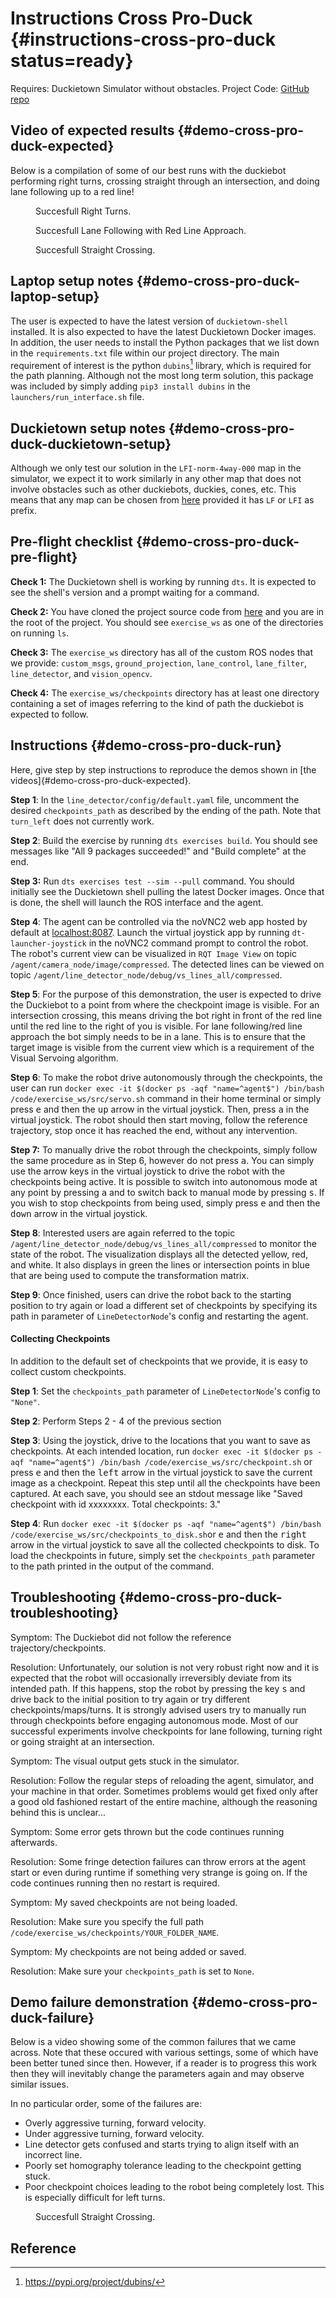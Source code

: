 # Instructions Cross Pro-Duck {#instructions-cross-pro-duck status=ready}

<div class='requirements' markdown="1">

<!-- Requires: Duckiebot in configuration `DB18` or `DB19` -->

Requires: Duckietown Simulator without obstacles. Project Code: [GitHub repo](https://github.com/himarora/dt-visual-servoing/tree/visual-servoing-cv-checkpoints/visual-servoing)

<!-- Requires: Camera calibration completed -->

</div>

## Video of expected results {#demo-cross-pro-duck-expected}

Below is a compilation of some of our best runs with the duckiebot performing right turns, crossing straight through an intersection, and doing lane following up to a red line! 

<figure id="cross-right_turn_inst">
    <figcaption> Succesfull Right Turns.</figcaption>
    <dtvideo src="vimeo:495935292"/>
</figure>

<figure id="cross-lane_follow_inst">
    <figcaption> Succesfull Lane Following with Red Line Approach.</figcaption>
    <dtvideo src="vimeo:495954271"/>
</figure>

<figure id="cross-straight_turn_inst">
    <figcaption> Succesfull Straight Crossing.</figcaption>
    <dtvideo src="vimeo:495954451"/>
</figure>

## Laptop setup notes {#demo-cross-pro-duck-laptop-setup}
The user is expected to have the latest version of `duckietown-shell` installed. It is also expected to have the latest Duckietown Docker images. In addition, the user needs to install the Python packages that we list down in the `requirements.txt` file within our project directory. The main requirement of interest is the python `dubins`[^dubins_python] library, which is required for the path planning. Although not the most long term solution, this package was included by simply adding `pip3 install dubins` in the `launchers/run_interface.sh` file.


## Duckietown setup notes {#demo-cross-pro-duck-duckietown-setup}
Although we only test our solution in the `LFI-norm-4way-000` map in the simulator, we expect it to work similarly in any other map that does not involve obstacles such as other duckiebots, duckies, cones, etc. This means that any map can be chosen from [here](https://github.com/duckietown/challenge-aido_LF/tree/daffy-aido5/sampling/sampled) provided it has `LF` or `LFI` as prefix. 

<!-- ## Duckiebot setup notes {#demo-groupname-duckiebot-setup}

Write here any special setup for the Duckiebot, if needed.

Do not repeat instructions here that are already included in the [Duckiebot operation manual](+opmanual_duckiebot#opmanual_duckiebot). -->

## Pre-flight checklist {#demo-cross-pro-duck-pre-flight}

**Check 1:** The Duckietown shell is working by running `dts`. It is expected to see the shell's version and a prompt waiting for a command.

**Check 2:** You have cloned the project source code from [here](https://github.com/himarora/dt-visual-servoing/tree/visual-servoing-cv-checkpoints/visual-servoing) and you are in the root of the project. You should see `exercise_ws` as one of the directories on running `ls`.

**Check 3:** The `exercise_ws` directory has all of the custom ROS nodes that we provide: `custom_msgs`, `ground_projection`, `lane_control`, `lane_filter`, `line_detector`, and `vision_opencv`.

**Check 4:** The `exercise_ws/checkpoints` directory has at least one directory containing a set of images referring to the kind of path the duckiebot is expected to follow.

## Instructions {#demo-cross-pro-duck-run}

Here, give step by step instructions to reproduce the demos shown in [the videos]{#demo-cross-pro-duck-expected}.

**Step 1**: In the `line_detector/config/default.yaml` file, uncomment the desired `checkpoints_path` as described by the ending of the path. Note that `turn_left` does not currently work.

**Step 2**: Build the exercise by running `dts exercises build`. You should see messages like "All 9 packages succeeded!" and "Build complete" at the end.

**Step 3:** Run `dts exercises test --sim --pull` command. You should initially see the Duckietown shell pulling the latest Docker images. Once that is done, the shell will launch the ROS interface and the agent. 

**Step 4**: The agent can be controlled via the noVNC2 web app hosted by default at [localhost:8087](localhost:8087). Launch the virtual joystick app by running `dt-launcher-joystick` in the noVNC2 command prompt to control the robot. The robot's current view can be visualized in `RQT Image View` on topic `/agent/camera_node/image/compressed`. The detected lines can be viewed on topic `/agent/line_detector_node/debug/vs_lines_all/compressed`.

**Step 5**: For the purpose of this demonstration, the user is expected to drive the Duckiebot to a point from where the checkpoint image is visible. For an intersection crossing, this means driving the bot right in front of the red line until the red line to the right of you is visible. For lane following/red line approach the bot simply needs to be in a lane. This is to ensure that the target image is visible from the current view which is a requirement of the Visual Servoing algorithm.

**Step 6**: To make the robot drive autonomously through the checkpoints, the user can run `docker exec -it $(docker ps -aqf "name=^agent$") /bin/bash /code/exercise_ws/src/servo.sh` command in their home terminal or simply press <kbd>e</kbd> and then the <kbd>up</kbd> arrow in the virtual joystick. Then, press <kbd>a</kbd> in the virtual joystick. The robot should then start moving, follow the reference trajectory, stop once it has reached the end, without any intervention.

**Step 7:** To manually drive the robot through the checkpoints, simply follow the same procedure as in Step 6, however do not press <kbd>a</kbd>. You can simply use the arrow keys in the virtual joystick to drive the robot with the checkpoints being active. It is possible to switch into autonomous mode at any point by pressing <kbd>a</kbd> and to switch back to manual mode by pressing <kbd>s</kbd>. If you wish to stop checkpoints from being used, simply press <kbd>e</kbd> and then the <kbd>down</kbd> arrow in the virtual joystick.

**Step 8**: Interested users are again referred to the topic `/agent/line_detector_node/debug/vs_lines_all/compressed` to monitor the state of the robot. The visualization displays all the detected yellow, red, and white. It also displays in green the lines or intersection points in blue that are being used to compute the transformation matrix.

**Step 9**: Once finished, users can drive the robot back to the starting position to try again or load a different set of checkpoints by specifying its path in  parameter of `LineDetectorNode`'s config and restarting the agent.

#### Collecting Checkpoints
In addition to the default set of checkpoints that we provide, it is easy to collect custom checkpoints. 

**Step 1**: Set the `checkpoints_path` parameter of `LineDetectorNode`'s config to `"None"`.

**Step 2**: Perform Steps 2 - 4 of the previous section

**Step 3**: Using the joystick, drive to the locations that you want to save as checkpoints. At each intended location, run `docker exec -it $(docker ps -aqf "name=^agent$") /bin/bash /code/exercise_ws/src/checkpoint.sh` or press <kbd>e</kbd> and then the <kbd>left</kbd> arrow in the virtual joystick to save the current image as a checkpoint. Repeat this step until all the checkpoints have been captured. At each save, you should see an stdout message like "Saved checkpoint with id xxxxxxxx. Total checkpoints: 3."

**Step 4**: Run `docker exec -it $(docker ps -aqf "name=^agent$") /bin/bash /code/exercise_ws/src/checkpoints_to_disk.sh`or <kbd>e</kbd> and then the <kbd>right</kbd> arrow in the virtual joystick to save all the collected checkpoints to disk. To load the checkpoints in future, simply set the `checkpoints_path` parameter to the path printed in the output of the command.

<!-- Make sure you are specifying where to write each line of code that needs to be executed, and what should the expected outcome be. If there are typical pitfalls / errors you experienced, point to the next section for troubleshooting. -->

## Troubleshooting {#demo-cross-pro-duck-troubleshooting}

Symptom: The Duckiebot did not follow the reference trajectory/checkpoints.

Resolution: Unfortunately, our solution is not very robust right now and it is expected that the robot will occasionally irreversibly deviate from its intended path. If this happens, stop the robot by pressing the key <kbd>s</kbd> and drive back to the initial position to try again or try different checkpoints/maps/turns. It is strongly advised users try to manually run through checkpoints before engaging autonomous mode. Most of our successful experiments involve checkpoints for lane following, turning right or going straight at an intersection.

Symptom: The visual output gets stuck in the simulator.

Resolution: Follow the regular steps of reloading the agent, simulator, and your machine in that order. Sometimes problems would get fixed only after a good old fashioned restart of the entire machine, although the reasoning behind this is unclear...

Symptom: Some error gets thrown but the code continues running afterwards.

Resolution: Some fringe detection failures can throw errors at the agent start or even during runtime if something very strange is going on. If the code continues running then no restart is required.

Symptom: My saved checkpoints are not being loaded.

Resolution: Make sure you specify the full path `/code/exercise_ws/checkpoints/YOUR_FOLDER_NAME`.

Symptom: My checkpoints are not being added or saved.

Resolution: Make sure your `checkpoints_path` is set to `None`.

## Demo failure demonstration {#demo-cross-pro-duck-failure}
Below is a video showing some of the common failures that we came across. Note that these occured with various settings, some of which have been better tuned since then. However, if a reader is to progress this work then they will inevitably change the parameters again and may observe similar issues. 

In no particular order, some of the failures are:

* Overly aggressive turning, forward velocity.
* Under aggressive turning, forward velocity.
* Line detector gets confused and starts trying to align itself with an incorrect line.
* Poorly set homography tolerance leading to the checkpoint getting stuck.
* Poor checkpoint choices leading to the robot being completely lost. This is especially difficult for left turns.

<figure id="cross-failues">
    <figcaption> Succesfull Straight Crossing.</figcaption>
    <dtvideo src="vimeo:495966350"/>
</figure>

## Reference

[^dubins_python]: https://pypi.org/project/dubins/
